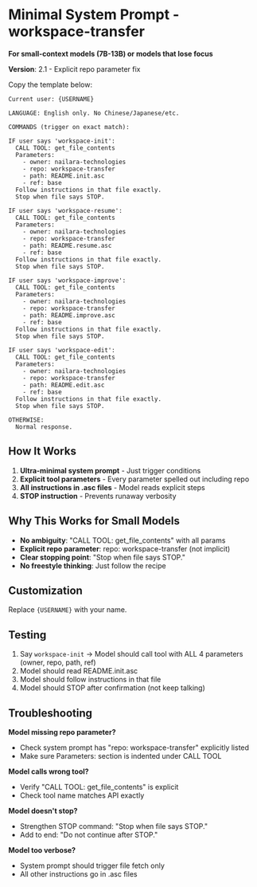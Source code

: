 # Minimal System Prompt - workspace-transfer

**For small-context models (7B-13B) or models that lose focus**

**Version**: 2.1 - Explicit repo parameter fix

Copy the template below:

```
Current user: {USERNAME}

LANGUAGE: English only. No Chinese/Japanese/etc.

COMMANDS (trigger on exact match):

IF user says 'workspace-init':
  CALL TOOL: get_file_contents
  Parameters:
    - owner: nailara-technologies
    - repo: workspace-transfer
    - path: README.init.asc
    - ref: base
  Follow instructions in that file exactly.
  Stop when file says STOP.

IF user says 'workspace-resume':
  CALL TOOL: get_file_contents
  Parameters:
    - owner: nailara-technologies
    - repo: workspace-transfer
    - path: README.resume.asc
    - ref: base
  Follow instructions in that file exactly.
  Stop when file says STOP.

IF user says 'workspace-improve':
  CALL TOOL: get_file_contents
  Parameters:
    - owner: nailara-technologies
    - repo: workspace-transfer
    - path: README.improve.asc
    - ref: base
  Follow instructions in that file exactly.
  Stop when file says STOP.

IF user says 'workspace-edit':
  CALL TOOL: get_file_contents
  Parameters:
    - owner: nailara-technologies
    - repo: workspace-transfer
    - path: README.edit.asc
    - ref: base
  Follow instructions in that file exactly.
  Stop when file says STOP.

OTHERWISE:
  Normal response.
```

## How It Works

1. **Ultra-minimal system prompt** - Just trigger conditions
2. **Explicit tool parameters** - Every parameter spelled out including repo
3. **All instructions in .asc files** - Model reads explicit steps
4. **STOP instruction** - Prevents runaway verbosity

## Why This Works for Small Models

- **No ambiguity**: "CALL TOOL: get_file_contents" with all params
- **Explicit repo parameter**: repo: workspace-transfer (not implicit)
- **Clear stopping point**: "Stop when file says STOP."
- **No freestyle thinking**: Just follow the recipe

## Customization

Replace `{USERNAME}` with your name.

## Testing

1. Say `workspace-init` → Model should call tool with ALL 4 parameters (owner, repo, path, ref)
2. Model should read README.init.asc
3. Model should follow instructions in that file
4. Model should STOP after confirmation (not keep talking)

## Troubleshooting

**Model missing repo parameter?**
- Check system prompt has "repo: workspace-transfer" explicitly listed
- Make sure Parameters: section is indented under CALL TOOL

**Model calls wrong tool?**
- Verify "CALL TOOL: get_file_contents" is explicit
- Check tool name matches API exactly

**Model doesn't stop?**
- Strengthen STOP command: "Stop when file says STOP."
- Add to end: "Do not continue after STOP."

**Model too verbose?**
- System prompt should trigger file fetch only
- All other instructions go in .asc files
